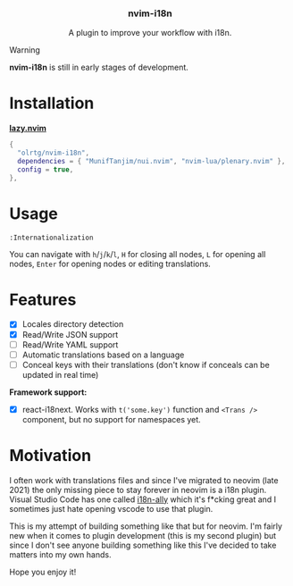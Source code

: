 <!-- markdownlint-disable MD033 MD041-->
<h3 align="center">
  nvim-i18n
</h3>

<p align="center">
  A plugin to improve your workflow with i18n.
</p>

<!-- prettier-ignore-start -->
> [!WARNING]
> **nvim-i18n** is still in early stages of development.
<!-- prettier-ignore-end -->

# Installation

**[lazy.nvim](https://github.com/folke/lazy.nvim)**

```lua
{
  "olrtg/nvim-i18n",
  dependencies = { "MunifTanjim/nui.nvim", "nvim-lua/plenary.nvim" },
  config = true,
},
```

# Usage

```
:Internationalization
```

You can navigate with `h`/`j`/`k`/`l`, `H` for closing all nodes, `L` for opening all nodes, `Enter` for opening nodes or editing translations.

# Features

- [x] Locales directory detection
- [x] Read/Write JSON support
- [ ] Read/Write YAML support
- [ ] Automatic translations based on a language
- [ ] Conceal keys with their translations (don't know if conceals can be updated in real time)

**Framework support:**

- [x] react-i18next. Works with `t('some.key')` function and `<Trans />` component, but no support for namespaces yet.

# Motivation

I often work with translations files and since I've migrated to neovim (late 2021) the only missing piece to stay forever in neovim is a i18n plugin. Visual Studio Code has one called [i18n-ally](https://github.com/lokalise/i18n-ally) which it's f\*cking great and I sometimes just hate opening vscode to use that plugin.

This is my attempt of building something like that but for neovim. I'm fairly new when it comes to plugin development (this is my second plugin) but since I don't see anyone building something like this I've decided to take matters into my own hands.

Hope you enjoy it!

